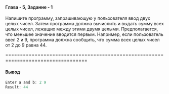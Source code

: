 #### Глава - 5, Задание - 1 ####

Напишите программу, запрашивающую у пользователя ввод двух целых чисел.
Затем программа должна вычислить и выдать сумму всех целых чисел, лежащих
между этими двумя целыми. Предполагается, что меньшее значение вводится
первым. Например, если пользователь ввел 2 и 9, программа должна сообщить,
что сумма всех целых чисел от 2 до 9 равна 44.

==================================================================================
#### Вывод ####
```objectivec
Enter a and b: 2 9
Result: 44
```